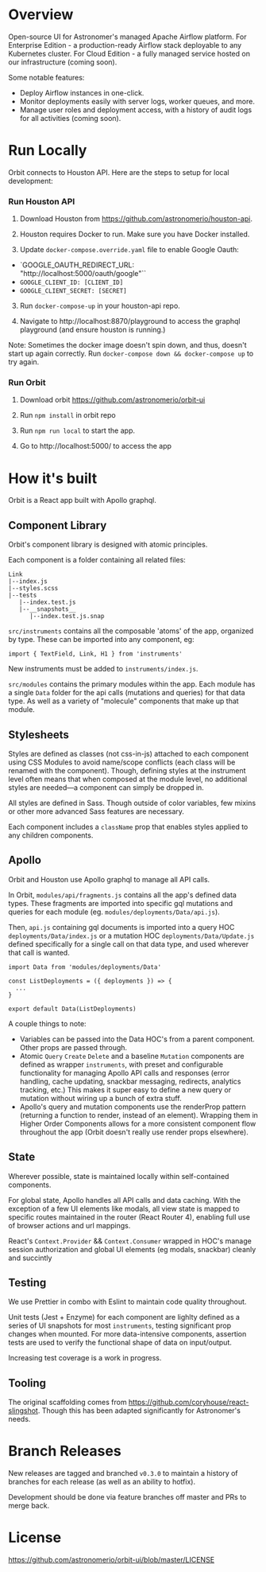 # Overview

Open-source UI for Astronomer's managed Apache Airflow platform. For Enterprise Edition - a production-ready Airflow stack deployable to any Kubernetes cluster. For Cloud Edition - a fully managed service hosted on our infrastructure (coming soon).

Some notable features:

* Deploy Airflow instances in one-click.
* Monitor deployments easily with server logs, worker queues, and more.
* Manage user roles and deployment access, with a history of audit logs for all activities (coming soon).

# Run Locally

Orbit connects to Houston API. Here are the steps to setup for local development:

### Run Houston API

1.  Download Houston from https://github.com/astronomerio/houston-api.

2.  Houston requires Docker to run. Make sure you have Docker installed.

3.  Update `docker-compose.override.yaml` file to enable Google Oauth:

* `GOOGLE_OAUTH_REDIRECT_URL: "http://localhost:5000/oauth/google"``
* `GOOGLE_CLIENT_ID: [CLIENT_ID]`
* `GOOGLE_CLIENT_SECRET: [SECRET]`

3.  Run `docker-compose-up` in your houston-api repo.

4.  Navigate to http://localhost:8870/playground to access the graphql playground (and ensure houston is running.)

Note: Sometimes the docker image doesn't spin down, and thus, doesn't start up again correctly. Run `docker-compose down && docker-compose up` to try again.

### Run Orbit

1.  Download orbit https://github.com/astronomerio/orbit-ui

2.  Run `npm install` in orbit repo

3.  Run `npm run local` to start the app.

4.  Go to http://localhost:5000/ to access the app

# How it's built

Orbit is a React app built with Apollo graphql.

## Component Library

Orbit's component library is designed with atomic principles.

Each component is a folder containing all related files:

```
Link
|--index.js
|--styles.scss
|--tests
   |--index.test.js
   |--__snapshots__
      |--index.test.js.snap  
```

`src/instruments` contains all the composable 'atoms' of the app, organized by type. These can be imported into any component, eg:

```
import { TextField, Link, H1 } from 'instruments'
```

New instruments must be added to `instruments/index.js`.

`src/modules` contains the primary modules within the app. Each module has a single `Data` folder for the api calls (mutations and queries) for that data type. As well as a variety of "molecule" components that make up that module.

## Stylesheets

Styles are defined as classes (not css-in-js) attached to each component using CSS Modules to avoid name/scope conflicts (each class will be renamed with the component). Though, defining styles at the instrument level often means that when composed at the module level, no additional styles are needed—a component can simply be dropped in.

All styles are defined in Sass. Though outside of color variables, few mixins or other more advanced Sass features are necessary.

Each component includes a `className` prop that enables styles applied to any children components.

## Apollo

Orbit and Houston use Apollo graphql to manage all API calls.

In Orbit, `modules/api/fragments.js` contains all the app's defined data types. These fragments are imported into specific gql mutations and queries for each module (eg. `modules/deployments/Data/api.js`).

Then, `api.js` containing gql documents is imported into a query HOC `deployments/Data/index.js` or a mutation HOC `deployments/Data/Update.js` defined specifically for a single call on that data type, and used wherever that call is wanted.

```
import Data from 'modules/deployments/Data'

const ListDeployments = ({ deployments }) => {
  ...
}

export default Data(ListDeployments)
```

A couple things to note:

* Variables can be passed into the Data HOC's from a parent component. Other props are passed through.
* Atomic `Query` `Create` `Delete` and a baseline `Mutation` components are defined as wrapper `instruments`, with preset and configurable functionality for managing Apollo API calls and responses (error handling, cache updating, snackbar messaging, redirects, analytics tracking, etc.) This makes it super easy to define a new query or mutation without wiring up a bunch of extra stuff.
* Apollo's query and mutation components use the renderProp pattern (returning a function to render, instead of an element). Wrapping them in Higher Order Components allows for a more consistent component flow throughout the app (Orbit doesn't really use render props elsewhere).

## State

Wherever possible, state is maintained locally within self-contained components.

For global state, Apollo handles all API calls and data caching. With the exception of a few UI elements like modals, all view state is mapped to specific routes maintained in the router (React Router 4), enabling full use of browser actions and url mappings.

React's `Context.Provider` && `Context.Consumer` wrapped in HOC's manage session authorization and global UI elements (eg modals, snackbar) cleanly and succintly

## Testing

We use Prettier in combo with Eslint to maintain code quality throughout.

Unit tests (Jest + Enzyme) for each component are lighlty defined as a series of UI snapshots for most `instruments`, testing significant prop changes when mounted. For more data-intensive components, assertion tests are used to verify the functional shape of data on input/output.

Increasing test coverage is a work in progress.

## Tooling

The original scaffolding comes from https://github.com/coryhouse/react-slingshot. Though this has been adapted significantly for Astronomer's needs.

# Branch Releases

New releases are tagged and branched `v0.3.0` to maintain a history of branches for each release (as well as an ability to hotfix).

Development should be done via feature branches off master and PRs to merge back.

# License

https://github.com/astronomerio/orbit-ui/blob/master/LICENSE
